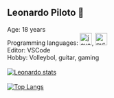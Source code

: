   Leonardo Piloto 👋
  ---------------
  Age: 18 years<br>
  Programming languages: <img width="28" height="28" src="https://img.icons8.com/color/48/javascript--v1.png" alt="javascript"/>, <img width="28" height="28" src="https://img.icons8.com/fluency/50/python.png" alt="python"/><br>
  Editor: VSCode<br>
  Hobby: Volleybol, guitar, gaming<br>
  <br>
[![Leonardo stats](https://github-readme-stats.vercel.app/api?username=Leonardo010207)](https://github.com/anuraghazra/github-readme-stats)
<br><br>
[![Top Langs](https://github-readme-stats.vercel.app/api/top-langs/?username=Leonardo010207)](https://github.com/anuraghazra/github-readme-stats)
